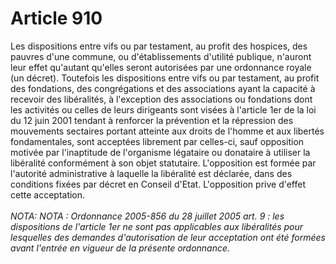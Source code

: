 # Article 910

Les dispositions entre vifs ou par testament, au profit des hospices, des pauvres d'une commune, ou d'établissements d'utilité publique, n'auront leur effet qu'autant qu'elles seront autorisées par une ordonnance royale (un décret).   Toutefois les dispositions entre vifs ou par testament, au profit des fondations, des congrégations et des associations ayant la capacité à recevoir des libéralités, à l'exception des associations ou fondations dont les activités ou celles de leurs dirigeants sont visées à l'article 1er de la loi du 12 juin 2001 tendant à renforcer la prévention et la répression des mouvements sectaires portant atteinte aux droits de l'homme et aux libertés fondamentales, sont acceptées librement par celles-ci, sauf opposition motivée par l'inaptitude de l'organisme légataire ou donataire à utiliser la libéralité conformément à son objet statutaire. L'opposition est formée par l'autorité administrative à laquelle la libéralité est déclarée, dans des conditions fixées par décret en Conseil d'Etat. L'opposition prive d'effet cette acceptation.<br/><br/><i>NOTA:   NOTA : Ordonnance 2005-856 du 28 juillet 2005 art. 9 : les dispositions de l'article 1er ne sont pas applicables aux libéralités pour lesquelles des demandes d'autorisation de leur acceptation ont été formées avant l'entrée en vigueur de la présente ordonnance.</i>